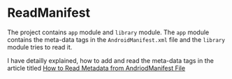 # ReadManifest
The project contains `app` module and `library` module. The `app` module contains the meta-data tags in the `AndroidManifest.xml` file and the `library` module tries to read it.

I have detailly explained, how to add and read the meta-data tags in the article titled <a href="https://www.gsrikar.com/2018/12/how-to-read-metadata-from.html">How to Read Metadata from AndriodManifest File</a>
